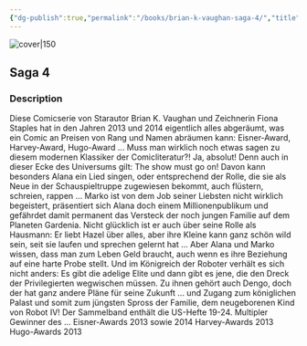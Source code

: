 ```yaml
---
{"dg-publish":true,"permalink":"/books/brian-k-vaughan-saga-4/","title":"\"Saga 4\"","tags":["graphic-novel","science-fiction","Fantasy"]}
---
```




![cover|150](http://books.google.com/books/content?id=2FJ3DwAAQBAJ&printsec=frontcover&img=1&zoom=1&edge=curl&source=gbs_api)

## Saga 4

### Description

Diese Comicserie von Starautor Brian K. Vaughan und Zeichnerin Fiona Staples hat in den Jahren 2013 und 2014 eigentlich alles abgeräumt, was ein Comic an Preisen von Rang und Namen abräumen kann: Eisner-Award, Harvey-Award, Hugo-Award ... Muss man wirklich noch etwas sagen zu diesem modernen Klassiker der Comicliteratur?! Ja, absolut! Denn auch in dieser Ecke des Universums gilt: The show must go on! Davon kann besonders Alana ein Lied singen, oder entsprechend der Rolle, die sie als Neue in der Schauspieltruppe zugewiesen bekommt, auch flüstern, schreien, rappen ... Marko ist von dem Job seiner Liebsten nicht wirklich begeistert, präsentiert sich Alana doch einem Millionenpublikum und gefährdet damit permanent das Versteck der noch jungen Familie auf dem Planeten Gardenia. Nicht glücklich ist er auch über seine Rolle als Hausmann: Er liebt Hazel über alles, aber ihre Kleine kann ganz schön wild sein, seit sie laufen und sprechen gelernt hat ... Aber Alana und Marko wissen, dass man zum Leben Geld braucht, auch wenn es ihre Beziehung auf eine harte Probe stellt. Und im Königreich der Roboter verhält es sich nicht anders: Es gibt die adelige Elite und dann gibt es jene, die den Dreck der Privilegierten wegwischen müssen. Zu ihnen gehört auch Dengo, doch der hat ganz andere Pläne für seine Zukunft ... und Zugang zum königlichen Palast und somit zum jüngsten Spross der Familie, dem neugeborenen Kind von Robot IV! Der Sammelband enthält die US-Hefte 19-24. Multipler Gewinner des ... Eisner-Awards 2013 sowie 2014 Harvey-Awards 2013 Hugo-Awards 2013
```